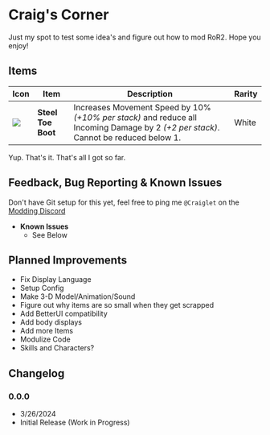 # Craig's Corner
Just my spot to test some idea's and figure out how to mod RoR2. Hope you enjoy!

## Items
| Icon | Item | Description | Rarity | 
|:-|-|------|-|
|![](https://cdn.discordapp.com/attachments/1174724043614728223/1222215783749517423/HikingBootIcon.png?ex=66156826&is=6602f326&hm=69d50022e6b2541d9cf1836ba0ff4f2a498f873f603a9dbaf5a49b213fdb3c83&) | **Steel Toe Boot** | Increases Movement Speed by 10% *(+10% per stack)* and reduce all Incoming Damage by 2 *(+2 per stack)*. Cannot be reduced below 1.    | White |

Yup. That's it. That's all I got so far.


## Feedback, Bug Reporting & Known Issues
Don't have Git setup for this yet, feel free to ping me `@Craiglet` on the [Modding Discord](https://discord.gg/nybaU3uEB7)

- **Known Issues**
  - See Below

## Planned Improvements
- Fix Display Language
- Setup Config
- Make 3-D Model/Animation/Sound
- Figure out why items are so small when they get scrapped
- Add BetterUI compatibility 
- Add body displays
- Add more Items
- Modulize Code
- Skills and Characters? 


## Changelog
### 0.0.0
- 3/26/2024
- Initial Release (Work in Progress)